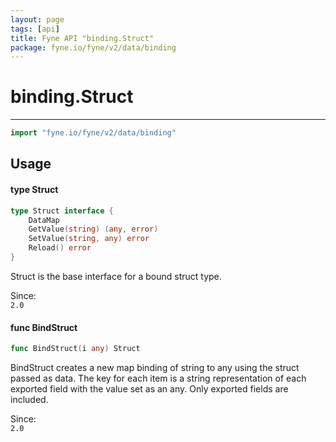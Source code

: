 ```yaml
---
layout: page
tags: [api]
title: Fyne API "binding.Struct"
package: fyne.io/fyne/v2/data/binding
---
```


# binding.Struct
---
```go
import "fyne.io/fyne/v2/data/binding"
```

## Usage

#### type Struct

```go
type Struct interface {
	DataMap
	GetValue(string) (any, error)
	SetValue(string, any) error
	Reload() error
}
```

Struct is the base interface for a bound struct type.


<div class="since">Since: <code>
2.0</code></div>

#### func  BindStruct

```go
func BindStruct(i any) Struct
```
BindStruct creates a new map binding of string to any using the struct passed as data. The key for each item is a string representation of each exported field with the value set as an any. Only exported fields are included.


<div class="since">Since: <code>
2.0</code></div>
